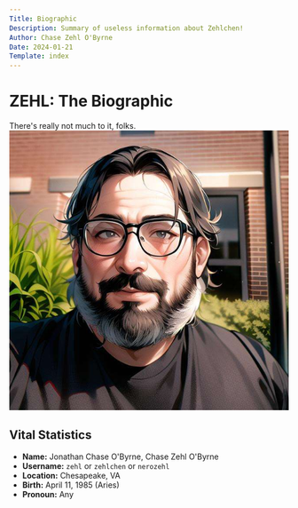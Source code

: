 ```yaml
---
Title: Biographic
Description: Summary of useless information about Zehlchen!
Author: Chase Zehl O'Byrne
Date: 2024-01-21
Template: index
---
```


# ZEHL: The Biographic
There's really not much to it, folks.
![A real picture of Chase Zehl O'Byrne](/assets/chase.jpg "A real picture of Chase Zehl O'Byrne")

## Vital Statistics
  * **Name:** Jonathan Chase O'Byrne, Chase Zehl O'Byrne
  * **Username:** `zehl` or `zehlchen` or `nerozehl`
  * **Location:** Chesapeake, VA
  * **Birth:** April 11, 1985 (Aries)
  * **Pronoun:** Any
